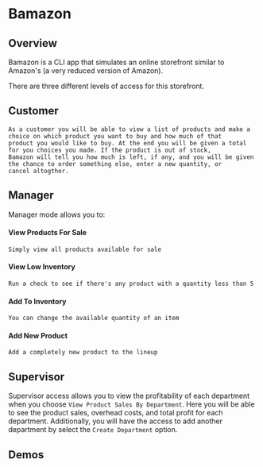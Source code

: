 # Bamazon

## Overview

Bamazon is a CLI app that simulates an online storefront similar to Amazon's (a very reduced version of Amazon). 

There are three different levels of access for this storefront.

## Customer

	As a customer you will be able to view a list of products and make a choice on which product you want to buy and how much of that
	product you would like to buy. At the end you will be given a total for you choices you made. If the product is out of stock,
	Bamazon will tell you how much is left, if any, and you will be given the chance to order something else, enter a new quantity, or
	cancel altogther.

## Manager

Manager mode allows you to:
#### View Products For Sale
	Simply view all products available for sale
#### View Low Inventory
	Run a check to see if there's any product with a quantity less than 5
#### Add To Inventory
	You can change the available quantity of an item
#### Add New Product
	Add a completely new product to the lineup

## Supervisor
Supervisor access allows you to view the profitability of each department when you choose `View Product Sales By Department`. Here you will be able to see the product sales, overhead costs, and total profit for each department. Additionally, you will have the access to add another department by select the `Create Department` option.

## Demos

